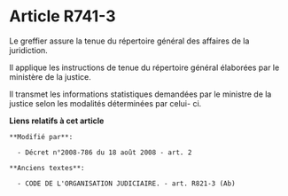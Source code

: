 # Article R741-3

Le greffier assure la tenue du répertoire général des affaires de la juridiction.

Il applique les instructions de tenue du répertoire général élaborées par le ministère de la justice.

Il transmet les informations statistiques demandées par le ministre de la justice selon les modalités déterminées par celui-
ci.

**Liens relatifs à cet article**

	**Modifié par**:

	  - Décret n°2008-786 du 18 août 2008 - art. 2

	**Anciens textes**:

	  - CODE DE L'ORGANISATION JUDICIAIRE. - art. R821-3 (Ab)
